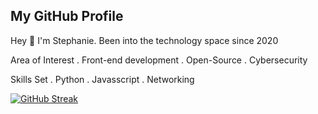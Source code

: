 ## My GitHub Profile

Hey 👋 I'm Stephanie. Been into the technology space since 2020

Area of Interest
. Front-end development
. Open-Source
. Cybersecurity

Skills Set
. Python
. Javasscript
. Networking



[![GitHub Streak](https://streak-stats.demolab.com/?user=GoSTEAN&theme=hacker)](https://git.io/streak-stats)
